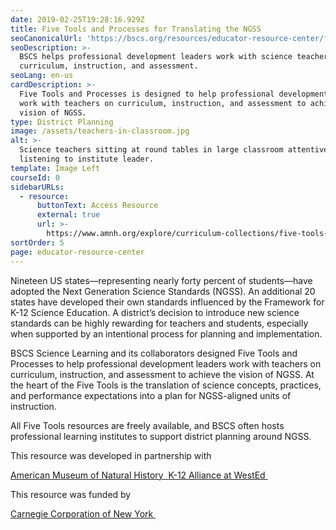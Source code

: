 ```yaml
---
date: 2019-02-25T19:28:16.929Z
title: Five Tools and Processes for Translating the NGSS
seoCanonicalUrl: 'https://bscs.org/resources/educator-resource-center/five-tools'
seoDescription: >-
  BSCS helps professional development leaders work with science teachers on
  curriculum, instruction, and assessment.
seoLang: en-us
cardDescription: >-
  Five Tools and Processes is designed to help professional development leaders
  work with teachers on curriculum, instruction, and assessment to achieve the
  vision of NGSS.
type: District Planning
image: /assets/teachers-in-classroom.jpg
alt: >-
  Science teachers sitting at round tables in large classroom attentively
  listening to institute leader.
template: Image Left
courseId: 0
sidebarURLs:
  - resource:
      buttonText: Access Resource
      external: true
      url: >-
        https://www.amnh.org/explore/curriculum-collections/five-tools-and-processes-for-ngss/
sortOrder: 5
page: educator-resource-center
---
```

Nineteen US states—representing nearly forty percent of students—have adopted the Next Generation Science Standards (NGSS). An additional 20 states have developed their own standards influenced by the Framework for K-12 Science Education. A district’s decision to introduce new science standards can be highly rewarding for teachers and students, especially when supported by an intentional process for planning and implementation.

BSCS Science Learning and its collaborators designed Five Tools and Processes to help professional development leaders work with teachers on curriculum, instruction, and assessment to achieve the vision of NGSS. At the heart of the Five Tools is the translation of science concepts, practices, and performance expectations into a plan for NGSS-aligned units of instruction.

All Five Tools resources are freely available, and BSCS often hosts professional learning institutes to support district planning around NGSS.

<div style={{ fontSize: '1.8rem', marginBottom: '3rem', marginTop: '3rem' }}><p>This resource was developed in partnership with</p></div>

<div className="d-flex justify-content-md-center">
  <a className="p-2 mr-4" href="https://www.amnh.org/" target="_blank" rel="noopener noreferrer">
    American Museum of Natural History&nbsp;<sup><i style="font-size: .65rem;" class="fas fa-external-link-alt"></i></sup>
  </a>

  <a className="p-2 ml-4" href="https://www.wested.org/project/k-12-alliance/" target="_blank" rel="noopener noreferrer">
    K-12 Alliance at WestEd&nbsp;<sup><i style="font-size: .65rem;" class="fas fa-external-link-alt"></i></sup>
  </a>
</div>

<div style={{ fontSize: '1.8rem', marginBottom: '3rem', marginTop: '3rem' }}><p>This resource was funded by</p></div>

<div className="d-flex justify-content-md-center">
  <a className="p-2 mr-4" href="https://www.carnegie.org/" target="_blank" rel="noopener noreferrer">
    Carnegie Corporation of New York&nbsp;<sup><i style="font-size: .65rem;" class="fas fa-external-link-alt"></i></sup>
  </a>

